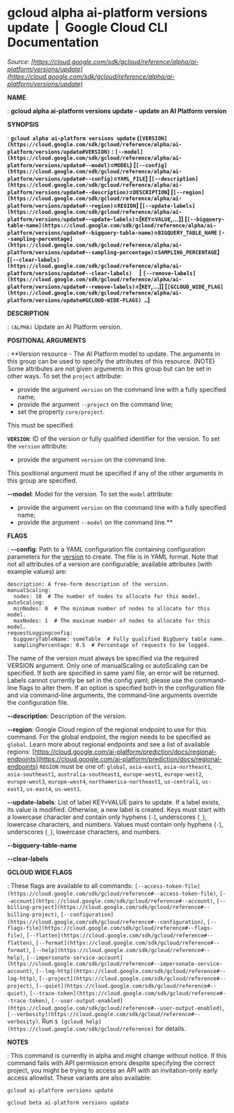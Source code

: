 # gcloud alpha ai-platform versions update  |  Google Cloud CLI Documentation

*Source: [https://cloud.google.com/sdk/gcloud/reference/alpha/ai-platform/versions/update](https://cloud.google.com/sdk/gcloud/reference/alpha/ai-platform/versions/update)*

**NAME**

: **gcloud alpha ai-platform versions update - update an AI Platform version**

**SYNOPSIS**

: **`gcloud alpha ai-platform versions update` (`[VERSION](https://cloud.google.com/sdk/gcloud/reference/alpha/ai-platform/versions/update#VERSION)` : `[--model](https://cloud.google.com/sdk/gcloud/reference/alpha/ai-platform/versions/update#--model)`=`MODEL`) [`[--config](https://cloud.google.com/sdk/gcloud/reference/alpha/ai-platform/versions/update#--config)`=`YAML_FILE`] [`[--description](https://cloud.google.com/sdk/gcloud/reference/alpha/ai-platform/versions/update#--description)`=`DESCRIPTION`] [`[--region](https://cloud.google.com/sdk/gcloud/reference/alpha/ai-platform/versions/update#--region)`=`REGION`] [`[--update-labels](https://cloud.google.com/sdk/gcloud/reference/alpha/ai-platform/versions/update#--update-labels)`=[`KEY`=`VALUE`,…]] [`[--bigquery-table-name](https://cloud.google.com/sdk/gcloud/reference/alpha/ai-platform/versions/update#--bigquery-table-name)`=`BIGQUERY_TABLE_NAME` `[--sampling-percentage](https://cloud.google.com/sdk/gcloud/reference/alpha/ai-platform/versions/update#--sampling-percentage)`=`SAMPLING_PERCENTAGE`] [`[--clear-labels](https://cloud.google.com/sdk/gcloud/reference/alpha/ai-platform/versions/update#--clear-labels)`     | `[--remove-labels](https://cloud.google.com/sdk/gcloud/reference/alpha/ai-platform/versions/update#--remove-labels)`=[`KEY`,…]] [`[GCLOUD_WIDE_FLAG](https://cloud.google.com/sdk/gcloud/reference/alpha/ai-platform/versions/update#GCLOUD-WIDE-FLAGS) …`]**

**DESCRIPTION**

: `(ALPHA)` Update an AI Platform version.

**POSITIONAL ARGUMENTS**

: **Version resource - The AI Platform model to update. The arguments in this group
can be used to specify the attributes of this resource. (NOTE) Some attributes
are not given arguments in this group but can be set in other ways.
To set the `project` attribute:

- provide the argument `version` on the command line with a fully
specified name;
- provide the argument `--project` on the command line;
- set the property `core/project`.

This must be specified.

**`VERSION`**:
ID of the version or fully qualified identifier for the version.
To set the `version` attribute:

- provide the argument `version` on the command line.

This positional argument must be specified if any of the other arguments in this
group are specified.

**--model**:
Model for the version.
To set the `model` attribute:

- provide the argument `version` on the command line with a fully
specified name;
- provide the argument `--model` on the command line.**

**FLAGS**

: **--config**:
Path to a YAML configuration file containing configuration parameters for the [version](https://cloud.google.com/ml/reference/rest/v1/projects.models.versions)
to create.
The file is in YAML format. Note that not all attributes of a version are
configurable; available attributes (with example values) are:

```
description: A free-form description of the version.
manualScaling:
  nodes: 10  # The number of nodes to allocate for this model.
autoScaling:
  minNodes: 0  # The minimum number of nodes to allocate for this model.
  maxNodes: 1  # The maxinum number of nodes to allocate for this model.
requestLoggingconfig:
  bigqueryTableName: someTable  # Fully qualified BigQuery table name.
  samplingPercentage: 0.5  # Percentage of requests to be logged.
```

The name of the version must always be specified via the required VERSION
argument.
Only one of manualScaling or autoScaling can be specified. If both are specified
in same yaml file, an error will be returned.
Labels cannot currently be set in the config.yaml; please use the command-line
flags to alter them.
If an option is specified both in the configuration file and via command-line
arguments, the command-line arguments override the configuration file.

**--description**:
Description of the version.

**--region**:
Google Cloud region of the regional endpoint to use for this command. For the
global endpoint, the region needs to be specified as `global`.
Learn more about regional endpoints and see a list of available regions: [https://cloud.google.com/ai-platform/prediction/docs/regional-endpoints](https://cloud.google.com/ai-platform/prediction/docs/regional-endpoints)
`REGION` must be one of: `global`,
`asia-east1`, `asia-northeast1`,
`asia-southeast1`, `australia-southeast1`,
`europe-west1`, `europe-west2`, `europe-west3`,
`europe-west4`, `northamerica-northeast1`,
`us-central1`, `us-east1`, `us-east4`,
`us-west1`.

**--update-labels**:
List of label KEY=VALUE pairs to update. If a label exists, its value is
modified. Otherwise, a new label is created.
Keys must start with a lowercase character and contain only hyphens
(`-`), underscores (`_`), lowercase characters, and
numbers. Values must contain only hyphens (`-`), underscores
(`_`), lowercase characters, and numbers.

**--bigquery-table-name**

**--clear-labels**

**GCLOUD WIDE FLAGS**

: These flags are available to all commands: `[--access-token-file](https://cloud.google.com/sdk/gcloud/reference#--access-token-file)`,
`[--account](https://cloud.google.com/sdk/gcloud/reference#--account)`, `[--billing-project](https://cloud.google.com/sdk/gcloud/reference#--billing-project)`,
`[--configuration](https://cloud.google.com/sdk/gcloud/reference#--configuration)`,
`[--flags-file](https://cloud.google.com/sdk/gcloud/reference#--flags-file)`,
`[--flatten](https://cloud.google.com/sdk/gcloud/reference#--flatten)`, `[--format](https://cloud.google.com/sdk/gcloud/reference#--format)`, `[--help](https://cloud.google.com/sdk/gcloud/reference#--help)`, `[--impersonate-service-account](https://cloud.google.com/sdk/gcloud/reference#--impersonate-service-account)`,
`[--log-http](https://cloud.google.com/sdk/gcloud/reference#--log-http)`,
`[--project](https://cloud.google.com/sdk/gcloud/reference#--project)`, `[--quiet](https://cloud.google.com/sdk/gcloud/reference#--quiet)`, `[--trace-token](https://cloud.google.com/sdk/gcloud/reference#--trace-token)`, `[--user-output-enabled](https://cloud.google.com/sdk/gcloud/reference#--user-output-enabled)`,
`[--verbosity](https://cloud.google.com/sdk/gcloud/reference#--verbosity)`.
Run `$ [gcloud help](https://cloud.google.com/sdk/gcloud/reference)` for details.

**NOTES**

: This command is currently in alpha and might change without notice. If this
command fails with API permission errors despite specifying the correct project,
you might be trying to access an API with an invitation-only early access
allowlist. These variants are also available:

```
gcloud ai-platform versions update
```

```
gcloud beta ai-platform versions update
```